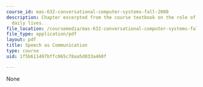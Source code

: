 ```yaml
---
course_id: mas-632-conversational-computer-systems-fall-2008
description: Chapter excerpted from the course textbook on the role of speech in our
  daily lives.
file_location: /coursemedia/mas-632-conversational-computer-systems-fall-2008/1f5b611497bffc065c78aa5d033a460f_schmandt_txt_ch1.pdf
file_type: application/pdf
layout: pdf
title: Speech as Communication
type: course
uid: 1f5b611497bffc065c78aa5d033a460f

---
```

None